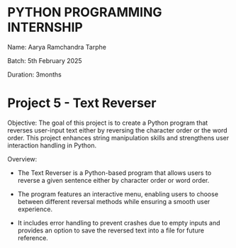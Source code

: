 # PYTHON PROGRAMMING INTERNSHIP

Name: Aarya Ramchandra Tarphe

Batch: 5th February 2025

Duration: 3months


# Project 5 - Text Reverser

Objective:
The goal of this project is to create a Python program that reverses user-input text either by reversing the character order or the word order. 
This project enhances string manipulation skills and strengthens user interaction handling in Python.

Overview:

- The Text Reverser is a Python-based program that allows users to reverse a given sentence either by character order or word order.

- The program features an interactive menu, enabling users to choose between different reversal methods while ensuring a smooth user experience.

- It includes error handling to prevent crashes due to empty inputs and provides an option to save the reversed text into a file for future reference.




